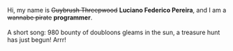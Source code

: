 Hi, my name is ~~Guybrush Threepwood~~ **Luciano Federico Pereira**, and I am a ~~wannabe pirate~~ **programmer**.<br><br>A short song: 980 bounty of doubloons gleams in the sun, a treasure hunt has just begun! Arrr!
